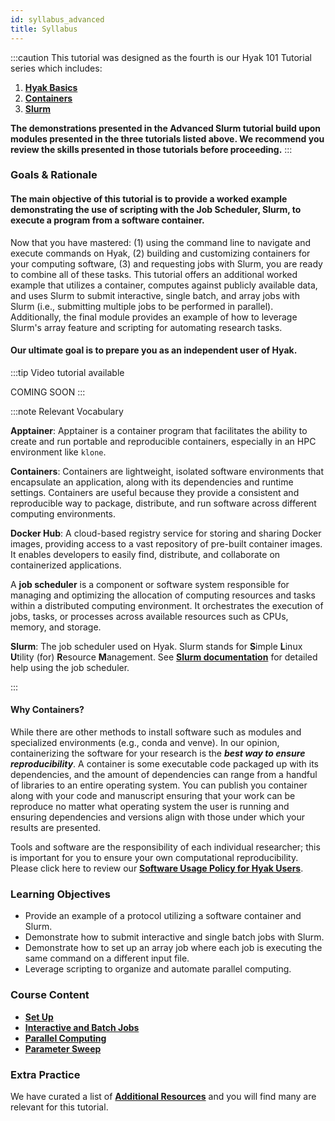 ```yaml
---
id: syllabus_advanced
title: Syllabus
---
```


:::caution
This tutorial was designed as the fourth is our Hyak 101 Tutorial series which includes: 
1. [**Hyak Basics**](https://hyak.uw.edu/docs/hyak101/basics/syllabus)
1. [**Containers**](https://hyak.uw.edu/docs/hyak101/containers/syllabus)
1. [**Slurm**](https://hyak.uw.edu/docs/hyak101/basics/syllabus_slurm)

**The demonstrations presented in the Advanced Slurm tutorial build upon modules presented in the three tutorials listed above. We recommend you review the skills presented in those tutorials before proceeding.**
::: 

### Goals & Rationale

#### The main objective of this tutorial is to provide a worked example demonstrating the use of scripting with the Job Scheduler, Slurm, to execute a program from a software container. 

Now that you have mastered: (1) using the command line to navigate and execute commands on Hyak, (2) building and customizing containers for your computing software, (3) and requesting jobs with Slurm, you are ready to combine all of these tasks. This tutorial offers an additional worked example that utilizes a container, computes against publicly available data, and uses Slurm to submit interactive, single batch, and array jobs with Slurm (i.e., submitting multiple jobs to be performed in parallel). Additionally, the final module provides an example of how to leverage Slurm's array feature and scripting for automating research tasks. 

#### Our ultimate goal is to prepare you as an independent user of Hyak. 

:::tip Video tutorial available

COMING SOON
:::

:::note Relevant Vocabulary

**Apptainer**: Apptainer is a container program that facilitates the ability to create and run portable and reproducible containers, especially in an HPC environment like `klone`.

**Containers**: Containers are lightweight, isolated software environments that encapsulate an application, along with its dependencies and runtime settings. Containers are useful because they provide a consistent and reproducible way to package, distribute, and run software across different computing environments.

**Docker Hub**: A cloud-based registry service for storing and sharing Docker images, providing access to a vast repository of pre-built container images. It enables developers to easily find, distribute, and collaborate on containerized applications.

A **job scheduler** is a component or software system responsible for managing and optimizing the allocation of computing resources and tasks within a distributed computing environment. It orchestrates the execution of jobs, tasks, or processes across available resources such as CPUs, memory, and storage.

**Slurm**: The job scheduler used on Hyak. Slurm stands for **S**imple **L**inux **U**tility (for) **R**esource **M**anagement. See [**Slurm documentation**](https://slurm.schedmd.com/man_index.html) for detailed help using the job scheduler.

:::

#### Why Containers? 

While there are other methods to install software such as modules and specialized environments (e.g., conda and venve). In our opinion, containerizing the software for your research is the ***best way to ensure reproducibility***. A container is some executable code packaged up with its dependencies, and the amount of dependencies can range from a handful of libraries to an entire operating system. You can publish you container along with your code and manuscript ensuring that your work can be reproduce no matter what operating system the user is running and ensuring dependencies and versions align with those under which your results are presented. 

Tools and software are the responsibility of each individual researcher; this is important for you to ensure your own computational reproducibility. Please click here to review our [**Software Usage Policy for Hyak Users**](https://hyak.uw.edu/docs/tools/software#software-usage-policy-for-hyak-users). 

### Learning Objectives
* Provide an example of a protocol utilizing a software container and Slurm. 
* Demonstrate how to submit interactive and single batch jobs with Slurm. 
* Demonstrate how to set up an array job where each job is executing the same command on a different input file. 
* Leverage scripting to organize and automate parallel computing. 

### Course Content

* [**Set Up**](https://hyak.uw.edu/docs/hyak101/basics/advanced)
* [**Interactive and Batch Jobs**](https://hyak.uw.edu/docs/hyak101/basics/nn_batch)
* [**Parallel Computing**](https://hyak.uw.edu/docs/hyak101/basics/nn_array/)
* [**Parameter Sweep**](https://hyak.uw.edu/docs/hyak101/basics/nn_bash)

### Extra Practice

We have curated a list of [**Additional Resources**](https://hyak.uw.edu/docs/resources) and you will find many are relevant for this tutorial. 

